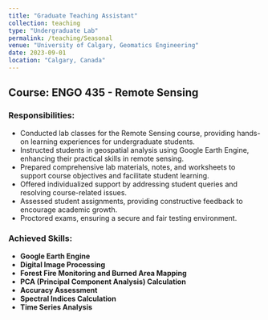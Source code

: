 ```yaml
---
title: "Graduate Teaching Assistant"
collection: teaching
type: "Undergraduate Lab"
permalink: /teaching/Seasonal
venue: "University of Calgary, Geomatics Engineering"
date: 2023-09-01
location: "Calgary, Canada"
---
```


## Course: ENGO 435 - Remote Sensing

### Responsibilities:
- Conducted lab classes for the Remote Sensing course, providing hands-on learning experiences for undergraduate students.
- Instructed students in geospatial analysis using Google Earth Engine, enhancing their practical skills in remote sensing.
- Prepared comprehensive lab materials, notes, and worksheets to support course objectives and facilitate student learning.
- Offered individualized support by addressing student queries and resolving course-related issues.
- Assessed student assignments, providing constructive feedback to encourage academic growth.
- Proctored exams, ensuring a secure and fair testing environment.

### Achieved Skills: 
- **Google Earth Engine**
- **Digital Image Processing**
- **Forest Fire Monitoring and Burned Area Mapping**
- **PCA (Principal Component Analysis) Calculation**
- **Accuracy Assessment**
- **Spectral Indices Calculation**
- **Time Series Analysis**
